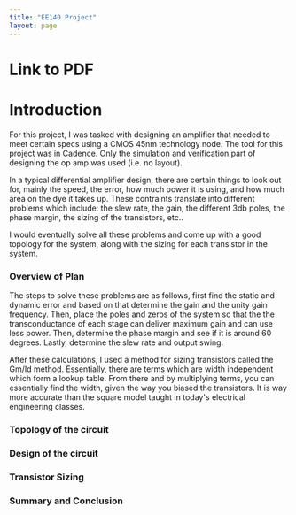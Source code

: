 ```yaml
---
title: "EE140 Project"
layout: page
---
```


# Link to PDF

# Introduction

For this project, I was tasked with designing an amplifier that needed to meet certain specs using a CMOS 45nm technology node.
The tool for this project was in Cadence. Only the simulation and verification part of designing the op amp was used (i.e. no layout).

In a typical differential amplifier design, there are certain things to look out for, mainly the speed, the error, 
how much power it is using, and how much area on the dye it takes up. These contraints translate into different problems which include:
the slew rate, the gain, the different 3db poles, the phase margin, the sizing of the transistors, etc..

I would eventually solve all these problems and come up with a good topology for the system, along with the sizing for each transistor in the system.

### Overview of Plan

The steps to solve these problems are as follows, first find the static and dynamic error and based on that determine the gain and the unity gain frequency.
Then, place the poles and zeros of the system so that the the transconductance of each stage can deliver maximum gain and can use less power. Then, determine the phase margin and see if it is around 60 degrees.
Lastly, determine the slew rate and output swing.

After these calculations, I used a method for sizing transistors called the Gm/Id method. Essentially, there are terms which are width independent which form a lookup table. From there and by multiplying terms,
you can essentially find the width, given the way you biased the transistors. It is way more accurate than the square model taught in today's electrical engineering classes.

### Topology of the circuit

### Design of the circuit

### Transistor Sizing

### Summary and Conclusion





